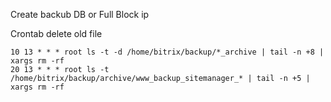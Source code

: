Create backub DB or Full
Block ip

Crontab delete old file
```
10 13 * * * root ls -t -d /home/bitrix/backup/*_archive | tail -n +8 | xargs rm -rf
20 13 * * * root ls -t /home/bitrix/backup/archive/www_backup_sitemanager_* | tail -n +5 | xargs rm -rf
```
